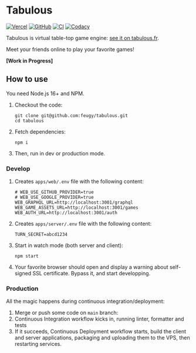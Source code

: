 # Tabulous

[![Vercel](https://vercelbadge.vercel.app/api/feugy/tabulous)][production]
[![GitHub](https://img.shields.io/github/license/feugy/tabulous)][license]
[![CI](https://github.com/feugy/tabulous/actions/workflows/CI.yml/badge.svg)](https://github.com/feugy/atelier/tabulous/workflows/CI.yml)
[![Codacy](https://app.codacy.com/project/badge/Grade/36bc5e1d473746f09656d1ffc8dec813)](https://www.codacy.com/gh/feugy/tabulous/dashboard?utm_source=github.com&utm_medium=referral&utm_content=feugy/tabulous&utm_campaign=Badge_Grade)

Tabulous is virtual table-top game engine: [see it on tabulous.fr][production].

Meet your friends online to play your favorite games!

**[Work in Progress]**

## How to use

You need Node.js 16+ and NPM.

1. Checkout the code:

   ```shell
   git clone git@github.com:feugy/tabulous.git
   cd tabulous
   ```

1. Fetch dependencies:

   ```shell
   npm i
   ```

1. Then, run in dev or production mode.

### Develop

1. Creates `apps/web/.env` file with the following content:

   ```shell
   # WEB_USE_GITHUB_PROVIDER=true
   # WEB_USE_GOOGLE_PROVIDER=true
   WEB_GRAPHQL_URL=http://localhost:3001/graphql
   WEB_GAME_ASSETS_URL=http://localhost:3001/games
   WEB_AUTH_URL=http://localhost:3001/auth
   ```

1. Creates `apps/server/.env` file with the following content:

   ```shell
   TURN_SECRET=abcd1234
   ```

1. Start in watch mode (both server and client):

   ```shell
   npm start
   ```

1. Your favorite browser should open and display a warning about self-signed SSL certificate. Bypass it, and start developping.

### Production

All the magic happens during continuous integration/deployment:

1. Merge or push some code on `main` branch:
1. Continuous Integration workflow kicks in, running linter, formatter and tests
1. If it succeeds, Continuous Deployment workflow starts, build the client and server applications, packaging and uploading them to the VPS, then restarting services.

[production]: https://tabulous.fr
[license]: https://github.com/feugy/tabulous/blob/main/LICENSE
